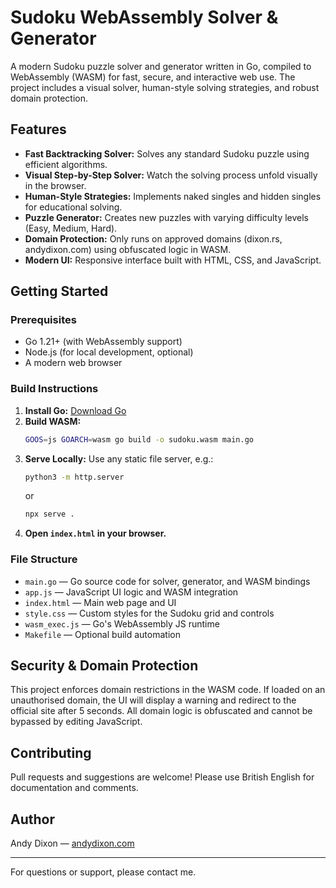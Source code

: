 # Sudoku WebAssembly Solver & Generator

A modern Sudoku puzzle solver and generator written in Go, compiled to WebAssembly (WASM) for fast, secure, and interactive web use. The project includes a visual solver, human-style solving strategies, and robust domain protection.

## Features

- **Fast Backtracking Solver:** Solves any standard Sudoku puzzle using efficient algorithms.
- **Visual Step-by-Step Solver:** Watch the solving process unfold visually in the browser.
- **Human-Style Strategies:** Implements naked singles and hidden singles for educational solving.
- **Puzzle Generator:** Creates new puzzles with varying difficulty levels (Easy, Medium, Hard).
- **Domain Protection:** Only runs on approved domains (dixon.rs, andydixon.com) using obfuscated logic in WASM.
- **Modern UI:** Responsive interface built with HTML, CSS, and JavaScript.

## Getting Started

### Prerequisites

- Go 1.21+ (with WebAssembly support)
- Node.js (for local development, optional)
- A modern web browser

### Build Instructions

1. **Install Go:** [Download Go](https://golang.org/dl/)
2. **Build WASM:**
   ```sh
   GOOS=js GOARCH=wasm go build -o sudoku.wasm main.go
   ```
3. **Serve Locally:**
   Use any static file server, e.g.:
   ```sh
   python3 -m http.server
   ```
   or
   ```sh
   npx serve .
   ```
4. **Open `index.html` in your browser.**

### File Structure

- `main.go` — Go source code for solver, generator, and WASM bindings
- `app.js` — JavaScript UI logic and WASM integration
- `index.html` — Main web page and UI
- `style.css` — Custom styles for the Sudoku grid and controls
- `wasm_exec.js` — Go's WebAssembly JS runtime
- `Makefile` — Optional build automation

## Security & Domain Protection

This project enforces domain restrictions in the WASM code. If loaded on an unauthorised domain, the UI will display a warning and redirect to the official site after 5 seconds. All domain logic is obfuscated and cannot be bypassed by editing JavaScript.

## Contributing

Pull requests and suggestions are welcome! Please use British English for documentation and comments.

## Author

Andy Dixon — [andydixon.com](https://andydixon.com)

---

For questions or support, please contact me.

